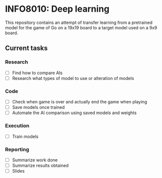 # INFO8010: Deep learning

This repository contains an attempt of transfer learning from a pretrained model for the game of Go on a 19x19 board to a target model used on a 9x9 board.

## Current tasks
### Research
* [ ] Find how to compare AIs
* [ ] Research what types of model to use or alteration of models

### Code
* [ ] Check when game is over and actually end the game when playing
* [ ] Save models once trained
* [ ] Automate the AI comparison using saved models and weights

### Execution
* [ ] Train models

### Reporting
* [ ] Summarize work done
* [ ] Summarize results obtained
* [ ] Slides
